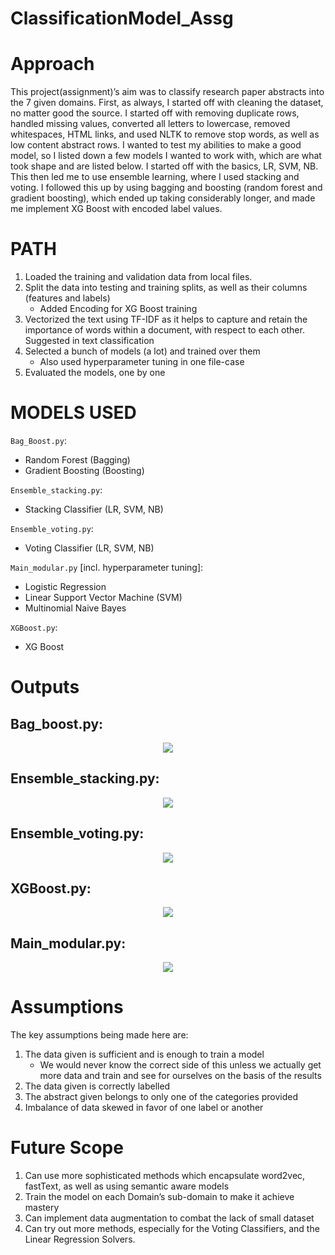 # ClassificationModel_Assg

# Approach
This project(assignment)’s aim was to classify research paper abstracts into the 7 given domains. First, as always, I started off with cleaning the dataset, no matter good the source. I started off with removing duplicate rows, handled missing values, converted all letters to lowercase, removed whitespaces, HTML links, and used NLTK to remove stop words, as well as low content abstract rows. I wanted to test my abilities to make a good model, so I listed down a few models I wanted to work with, which are what took shape and are listed below. I started off with the basics, LR, SVM, NB. This then led me to use ensemble learning, where I used stacking and voting. I followed this up by using bagging and boosting (random forest and gradient boosting), which ended up taking considerably longer, and made me implement XG Boost with encoded label values.

# PATH
1.	Loaded the training and validation data from local files.
2.	Split the data into testing and training splits, as well as their columns (features and labels)
    - Added Encoding for XG Boost training
3.	Vectorized the text using TF-IDF as it helps to capture and retain the importance of words within a document, with respect to each other. Suggested in text classification
4.	Selected a bunch of models (a lot) and trained over them
    - Also used hyperparameter tuning in one file-case
5.	Evaluated the models, one by one

# MODELS USED

```Bag_Boost.py```:
- Random Forest (Bagging)
- Gradient Boosting (Boosting)

```Ensemble_stacking.py```:
- Stacking Classifier (LR, SVM, NB)

```Ensemble_voting.py```:
- Voting Classifier (LR, SVM, NB)

```Main_modular.py``` [incl. hyperparameter tuning]:
- Logistic Regression
- Linear Support Vector Machine (SVM)
- Multinomial Naive Bayes

```XGBoost.py```:
- XG Boost

# Outputs

## Bag_boost.py:

<p align="center">
  <img src="https://raw.githubusercontent.com/PoyBoi/ClassificationModel_Assg/main/images_static/Screenshot%202024-08-09%20153941.png">
  <br>
</p>
 
## Ensemble_stacking.py:

<p align="center">
  <img src="https://raw.githubusercontent.com/PoyBoi/ClassificationModel_Assg/main/images_static/Screenshot%202024-08-09%20154033.png">
  <br>
</p>
 
## Ensemble_voting.py:

<p align="center">
  <img src="https://raw.githubusercontent.com/PoyBoi/ClassificationModel_Assg/main/images_static/Screenshot%202024-08-09%20154109.png">
  <br>
</p>

## XGBoost.py:

<p align="center">
  <img src="https://raw.githubusercontent.com/PoyBoi/ClassificationModel_Assg/main/images_static/Screenshot%202024-08-09%20154256.png">
  <br>
</p>
 
## Main_modular.py:

<p align="center">
  <img src="https://raw.githubusercontent.com/PoyBoi/ClassificationModel_Assg/main/images_static/Screenshot%202024-08-09%20153904.png">
  <br>
</p>
 
# Assumptions

The key assumptions being made here are:
1.	The data given is sufficient and is enough to train a model 
    - We would never know the correct side of this unless we actually get more data and train and see for ourselves on the basis of the results
2.	The data given is correctly labelled 
3.	The abstract given belongs to only one of the categories provided
4.	Imbalance of data skewed in favor of one label or another

# Future Scope
1.	Can use more sophisticated methods which encapsulate word2vec, fastText, as well as using semantic aware models
2.	Train the model on each Domain’s sub-domain to make it achieve mastery
3.	Can implement data augmentation to combat the lack of small dataset
4.	Can try out more methods, especially for the Voting Classifiers, and the Linear Regression Solvers.  
